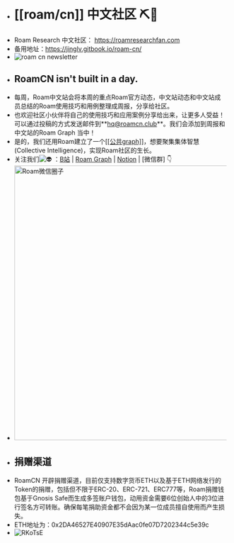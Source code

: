 - # [[roam/cn]] 中文社区 ⛏🚀
- Roam Research 中文社区： https://roamresearchfan.com
- 备用地址：https://jinglv.gitbook.io/roam-cn/
- ![roam cn newsletter](https://jimmylv.github.io/images/2020/roam%20cn%20newsletter.jpg)
- ## RoamCN isn't built in a day.
- 每周，Roam中文站会将本周的重点Roam官方动态，中文站动态和中文站成员总结的Roam使用技巧和用例整理成周报，分享给社区。
- 也欢迎社区小伙伴将自己的使用技巧和应用案例分享给出来，让更多人受益！可以通过投稿的方式发送邮件到**[hq@roamcn.club](mailto:hq@roamcn.club)**。我们会添加到周报和中文站的Roam Graph 当中！
- 是的，我们还用Roam建立了一个[[[公共graph]]](https://roamresearch.com/#/app/victor-wu/page/3oqvUOfsQ)，想要聚集集体智慧(Collective Intelligence)，实现Roam社区的生长。
- 关注我们![👽](https://mail.google.com/mail/e/1f47d) ：[B站](https://space.bilibili.com/599106362) | [Roam Graph](https://roamresearch.com/#/app/victor-wu/page/3oqvUOfsQ) | [Notion](https://www.notion.so/Roam-cn-e64eb6c374f44cb9aafc8f1992ee2e98) | [微信群] 👇
- <img width=620 src="https://jimmylv.github.io/images/2020/Roam%E5%BE%AE%E4%BF%A1%E5%9C%88%E5%AD%90.JPG" alt="Roam微信圈子" style="max-width:100%;">
- ## 捐赠渠道
- RoamCN 开辟捐赠渠道，目前仅支持数字货币ETH以及基于ETH网络发行的Token的捐赠，包括但不限于ERC-20、ERC-721、ERC777等，Roam捐赠钱包基于Gnosis Safe而生成多签账户钱包，动用资金需要6位创始人中的3位进行签名方可转账。确保每笔捐助资金都不会因为某一位成员擅自使用而产生损失。
- ETH地址为：0x2DA46527E40907E35dAac0fe07D7202344c5e39c
- ![RKoTsE](http://victor-oss.oss-cn-shanghai.aliyuncs.com/uPic/RKoTsE.png)
